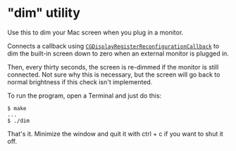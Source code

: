 # "dim" utility

Use this to dim your Mac screen when you plug in a monitor.

Connects a callback using [`CGDisplayRegisterReconfigurationCallback`](https://developer.apple.com/documentation/coregraphics/1455336-cgdisplayregisterreconfiguration?language=objc) to dim the built-in screen down to zero when an external monitor is plugged in.

Then, every thirty seconds, the screen is re-dimmed if the monitor is still connected. Not sure why this is necessary, but the screen will go back to normal brightness if this check isn't implemented.

To run the program, open a Terminal and just do this:

```
$ make
...
$ ./dim
```

That's it. Minimize the window and quit it with ctrl + c if you want to shut it off.
